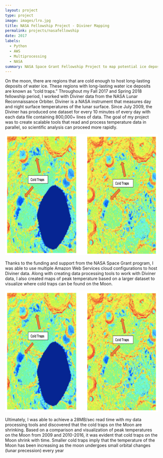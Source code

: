 ```yaml
---
layout: project
type: project
image: images/lro.jpg
title: NASA Fellowship Project - Diviner Mapping
permalink: projects/nasafellowship
date: 2017
labels:
  - Python
  - AWS
  - Multiprocessing
  - NASA
summary: NASA Space Grant Fellowship Project to map potential ice deposits using data from the Lunar Reconnaissance Orbiter (LRO).
---
```


On the moon, there are regions that are cold enough to host long-lasting deposits of water ice. These regions with long-lasting water ice deposits are known as “cold traps.” Throughout my Fall 2017 and Spring 2018 fellowship period, I worked with Diviner data from the NASA Lunar Reconnaissance Orbiter. Diviner is a NASA instrument that measures day and night surface temperatures of the lunar surface. Since July 2009, the Diviner has produced one dataset for every 10 minutes of every day with each data file containing 800,000+ lines of data. The goal of my project was to create scalable tools that read and process temperature data in parallel, so scientific analysis can proceed more rapidly.

<img src="/images/lrocomp.png" width="700" height="400" class="ui huge floated rounded image">

Thanks to the funding and support from the NASA Space Grant program, I was able to use multiple Amazon Web Services cloud configurations to host Diviner data. Along with creating data processing tools to work with Diviner data, I also created maps of peak temperature based on a larger dataset to visualize where cold traps can be found on the Moon.

<img src="/images/lrocomp.png" width="700" height="400" class="ui huge floated rounded image">

Ultimately, I was able to achieve a 28MB/sec read time with my data processing tools and discovered that the cold traps on the Moon are shrinking. Based on a comparison and visualization of peak temperatures on the Moon from 2009 and 2010-2016, it was evident that cold traps on the Moon shrink with time. Smaller cold traps imply that the temperature of the Moon has been increasing as the moon undergoes small orbital changes (lunar precession) every year
